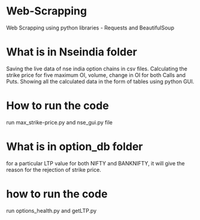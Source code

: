 # Web-Scrapping
Web Scrapping using python libraries - Requests and BeautifulSoup

# What is in Nseindia folder
Saving the live data of nse india option chains in csv files.
Calculating the strike price for five maximum OI, volume, change in OI for both Calls and Puts.
Showing all the calculated data in the form of tables using python GUI.

# How to run the code
run max_strike-price.py and nse_gui.py file

# What is in option_db folder
for a particular LTP value for both NIFTY and BANKNIFTY, it will give the reason for the rejection of strike price.

# how to run the code
run options_health.py and getLTP.py
